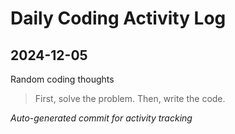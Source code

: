 # Daily Coding Activity Log

## 2024-12-05

Random coding thoughts

> First, solve the problem. Then, write the code.

*Auto-generated commit for activity tracking*
